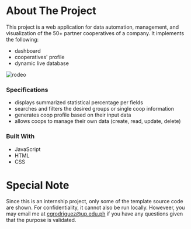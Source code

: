 # About The Project
This project is a web application for data automation, management, and visualization of the 50+ partner cooperatives of a company. It implements the following: 
- dashboard
- cooperatives' profile
- dynamic live database

![rodeo](https://user-images.githubusercontent.com/70369183/216235423-4e5feb5e-8a0c-4ac6-b94b-247078c2b614.png)

### Specifications
* displays summarized statistical percentage per fields
* searches and filters the desired groups or single coop information
* generates coop profile based on their input data 
* allows coops to manage their own data (create, read, update, delete)

### Built With
* JavaScript
* HTML
* CSS

# Special Note
Since this is an internship project, only some of the template source code are shown. For confidentiality, it cannot also be run locally. Howeveer, you may email me at cgrodriguez@up.edu.ph if you have any questions given that the purpose is validated.
